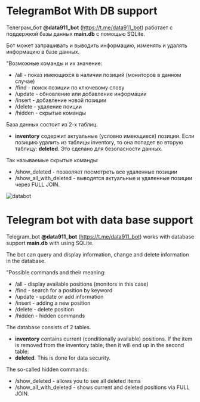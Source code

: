 # TelegramBot With DB support

Телеграм_бот **@data911_bot** (https://t.me/data911_bot) работает с поддержкой базы данных **main.db** с 
помощью SQLite. 

Бот может запрашивать и выводить информацию, изменять и удалять информацию в базе данных.

"Возможные команды и их значение:
- /all  - показ имеющихся в наличии позиций (мониторов в данном случае)
- /find - поиск позиции по ключевому слову
- /update - обновление или добавление информации
- /insert - добавление новой позиции
- /delete - удаление поиции
- /hidden - скрытые команды

База данных состоит из 2-х таблиц. 

- **inventory** содержит актуальные (условно имеющиеся) позиции. Если позицию удалить из таблицы inventory, 
то она попадет во вторую таблицу: **deleted**. Это сделано для безопасности данных.

Так называемые скрытые команды:
- /show_deleted  - позволяет посмотреть все удаленные позиции 
- /show_all_with_deleted  - выводятся актуальные и удаленные позиции через FULL JOIN.
 
![databot](https://user-images.githubusercontent.com/36072345/204278314-d2571314-34ad-44c9-a2da-377418b69170.jpg)

# Telegram bot with data base support

Telegram_bot **@data911_bot** (https://t.me/data911_bot) works with database support **main.db** with
using SQLite.

The bot can query and display information, change and delete information in the database.

"Possible commands and their meaning:
- /all - display available positions (monitors in this case)
- /find - search for a position by keyword
- /update - update or add information
- /insert - adding a new position
- /delete - delete position
- /hidden - hidden commands

The database consists of 2 tables.

- **inventory** contains current (conditionally available) positions. If the item is removed from the 
inventory table, then it will end up in the second table: 
- **deleted**. This is done for data security.

The so-called hidden commands:
- /show_deleted  - allows you to see all deleted items
- /show_all_with_deleted - shows current and deleted positions via FULL JOIN.

